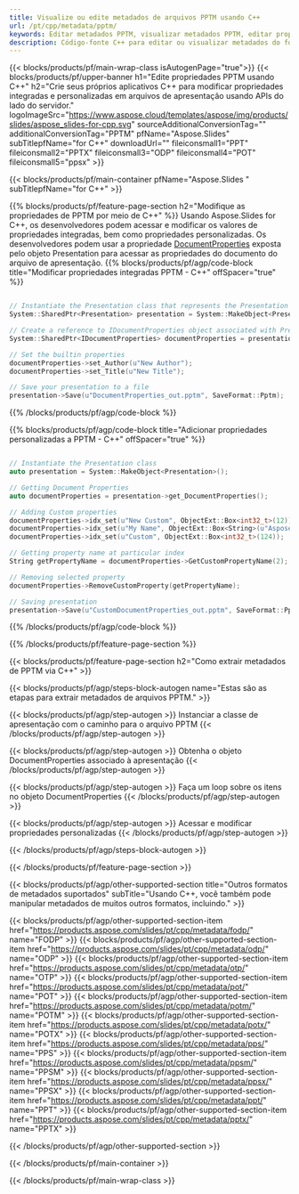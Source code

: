 ```yaml
---
title: Visualize ou edite metadados de arquivos PPTM usando C++
url: /pt/cpp/metadata/pptm/
keywords: Editar metadados PPTM, visualizar metadados PPTM, editar propriedades PPTM, visualizar propriedades PPTM
description: Código-fonte C++ para editar ou visualizar metadados do formato PPTM.
---
```


{{< blocks/products/pf/main-wrap-class isAutogenPage="true">}}
{{< blocks/products/pf/upper-banner h1="Edite propriedades PPTM usando C++" h2="Crie seus próprios aplicativos C++ para modificar propriedades integradas e personalizadas em arquivos de apresentação usando APIs do lado do servidor." logoImageSrc="https://www.aspose.cloud/templates/aspose/img/products/slides/aspose_slides-for-cpp.svg" sourceAdditionalConversionTag="" additionalConversionTag="PPTM" pfName="Aspose.Slides" subTitlepfName="for C++" downloadUrl="" fileiconsmall1="PPT" fileiconsmall2="PPTX" fileiconsmall3="ODP" fileiconsmall4="POT" fileiconsmall5="ppsx" >}}

{{< blocks/products/pf/main-container pfName="Aspose.Slides " subTitlepfName="for C++" >}}

{{% blocks/products/pf/feature-page-section  h2="Modifique as propriedades de PPTM por meio de C++" %}}
Usando Aspose.Slides for C++, os desenvolvedores podem acessar e modificar os valores de propriedades integradas, bem como propriedades personalizadas. Os desenvolvedores podem usar a propriedade [DocumentProperties](https://reference.aspose.com/slides/cpp/aspose.slides/documentproperties/) exposta pelo objeto Presentation para acessar as propriedades do documento do arquivo de apresentação.
{{% blocks/products/pf/agp/code-block title="Modificar propriedades integradas PPTM - C++" offSpacer="true" %}}

```cpp

// Instantiate the Presentation class that represents the Presentation
System::SharedPtr<Presentation> presentation = System::MakeObject<Presentation>(u"presentation.pptm");

// Create a reference to IDocumentProperties object associated with Presentation
System::SharedPtr<IDocumentProperties> documentProperties = presentation->get_DocumentProperties();

// Set the builtin properties
documentProperties->set_Author(u"New Author");
documentProperties->set_Title(u"New Title");

// Save your presentation to a file
presentation->Save(u"DocumentProperties_out.pptm", SaveFormat::Pptm);
```

{{% /blocks/products/pf/agp/code-block %}}

{{% blocks/products/pf/agp/code-block title="Adicionar propriedades personalizadas a PPTM - C++" offSpacer="true" %}}

```cpp

// Instantiate the Presentation class
auto presentation = System::MakeObject<Presentation>();

// Getting Document Properties
auto documentProperties = presentation->get_DocumentProperties();

// Adding Custom properties
documentProperties->idx_set(u"New Custom", ObjectExt::Box<int32_t>(12));
documentProperties->idx_set(u"My Name", ObjectExt::Box<String>(u"Aspose Metadata Editor"));
documentProperties->idx_set(u"Custom", ObjectExt::Box<int32_t>(124));

// Getting property name at particular index
String getPropertyName = documentProperties->GetCustomPropertyName(2);

// Removing selected property
documentProperties->RemoveCustomProperty(getPropertyName);

// Saving presentation
presentation->Save(u"CustomDocumentProperties_out.pptm", SaveFormat::Pptm);
```

{{% /blocks/products/pf/agp/code-block %}}

{{% /blocks/products/pf/feature-page-section %}}

{{< blocks/products/pf/feature-page-section  h2="Como extrair metadados de PPTM via C++" >}}

{{< blocks/products/pf/agp/steps-block-autogen name="Estas são as etapas para extrair metadados de arquivos PPTM." >}}

{{< blocks/products/pf/agp/step-autogen >}}
Instanciar a classe de apresentação com o caminho para o arquivo PPTM
{{< /blocks/products/pf/agp/step-autogen >}}

{{< blocks/products/pf/agp/step-autogen >}}
Obtenha o objeto DocumentProperties associado à apresentação
{{< /blocks/products/pf/agp/step-autogen >}}

{{< blocks/products/pf/agp/step-autogen >}}
Faça um loop sobre os itens no objeto DocumentProperties
{{< /blocks/products/pf/agp/step-autogen >}}

{{< blocks/products/pf/agp/step-autogen >}}
Acessar e modificar propriedades personalizadas
{{< /blocks/products/pf/agp/step-autogen >}}

{{< /blocks/products/pf/agp/steps-block-autogen >}}

{{< /blocks/products/pf/feature-page-section >}}

{{< blocks/products/pf/agp/other-supported-section title="Outros formatos de metadados suportados" subTitle="Usando C++, você também pode manipular metadados de muitos outros formatos, incluindo." >}}

{{< blocks/products/pf/agp/other-supported-section-item href="https://products.aspose.com/slides/pt/cpp/metadata/fodp/" name="FODP" >}}
{{< blocks/products/pf/agp/other-supported-section-item href="https://products.aspose.com/slides/pt/cpp/metadata/odp/" name="ODP" >}}
{{< blocks/products/pf/agp/other-supported-section-item href="https://products.aspose.com/slides/pt/cpp/metadata/otp/" name="OTP" >}}
{{< blocks/products/pf/agp/other-supported-section-item href="https://products.aspose.com/slides/pt/cpp/metadata/pot/" name="POT" >}}
{{< blocks/products/pf/agp/other-supported-section-item href="https://products.aspose.com/slides/pt/cpp/metadata/potm/" name="POTM" >}}
{{< blocks/products/pf/agp/other-supported-section-item href="https://products.aspose.com/slides/pt/cpp/metadata/potx/" name="POTX" >}}
{{< blocks/products/pf/agp/other-supported-section-item href="https://products.aspose.com/slides/pt/cpp/metadata/pps/" name="PPS" >}}
{{< blocks/products/pf/agp/other-supported-section-item href="https://products.aspose.com/slides/pt/cpp/metadata/ppsm/" name="PPSM" >}}
{{< blocks/products/pf/agp/other-supported-section-item href="https://products.aspose.com/slides/pt/cpp/metadata/ppsx/" name="PPSX" >}}
{{< blocks/products/pf/agp/other-supported-section-item href="https://products.aspose.com/slides/pt/cpp/metadata/ppt/" name="PPT" >}}
{{< blocks/products/pf/agp/other-supported-section-item href="https://products.aspose.com/slides/pt/cpp/metadata/pptx/" name="PPTX" >}}


{{< /blocks/products/pf/agp/other-supported-section >}}

{{< /blocks/products/pf/main-container >}}
    
{{< /blocks/products/pf/main-wrap-class >}}
